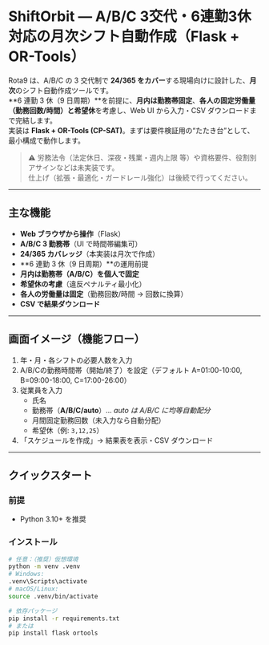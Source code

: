 # ShiftOrbit — A/B/C 3交代・6連勤3休対応の月次シフト自動作成（Flask + OR-Tools）

Rota9 は、A/B/C の 3 交代制で **24/365 をカバー**する現場向けに設計した、**月次**のシフト自動作成ツールです。  
**6 連勤 3 休（9 日周期）**を前提に、**月内は勤務帯固定**、**各人の固定労働量（勤務回数/時間）**と**希望休**を考慮し、Web UI から入力・CSV ダウンロードまで完結します。  
実装は **Flask + OR-Tools (CP-SAT)**。まずは要件検証用の“たたき台”として、最小構成で動作します。

> ⚠️ 労務法令（法定休日、深夜・残業・週内上限 等）や資格要件、役割別アサインなどは未実装です。  
> 仕上げ（拡張・最適化・ガードレール強化）は後続で行ってください。

---

## 主な機能

- **Web ブラウザから操作**（Flask）
- **A/B/C 3 勤務帯**（UI で時間帯編集可）
- **24/365 カバレッジ**（本実装は月次で作成）
- **6 連勤 3 休（9 日周期）**の運用前提
- **月内は勤務帯（A/B/C）を個人で固定**
- **希望休の考慮**（違反ペナルティ最小化）
- **各人の労働量は固定**（勤務回数/時間 → 回数に換算）
- **CSV で結果ダウンロード**

---

## 画面イメージ（機能フロー）

1. 年・月・各シフトの必要人数を入力
2. A/B/Cの勤務時間帯（開始/終了）を設定（デフォルト A=01:00-10:00, B=09:00-18:00, C=17:00-26:00）
3. 従業員を入力  
   - 氏名  
   - 勤務帯（**A/B/C/auto**）… *auto は A/B/C に均等自動配分*  
   - 月間固定勤務回数（未入力なら自動分配）  
   - 希望休（例: `3,12,25`）
4. 「スケジュールを作成」→ 結果表を表示・CSV ダウンロード

---

## クイックスタート

### 前提
- Python 3.10+ を推奨

### インストール
```bash
# 任意：（推奨）仮想環境
python -m venv .venv
# Windows:
.venv\Scripts\activate
# macOS/Linux:
source .venv/bin/activate

# 依存パッケージ
pip install -r requirements.txt
# または
pip install flask ortools

